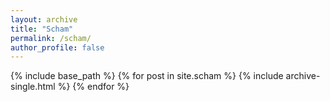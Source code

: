 ```yaml
---
layout: archive
title: "Scham"
permalink: /scham/
author_profile: false
---
```


{% include base_path %}
{% for post in site.scham %}
    {% include archive-single.html %}
{% endfor %}
